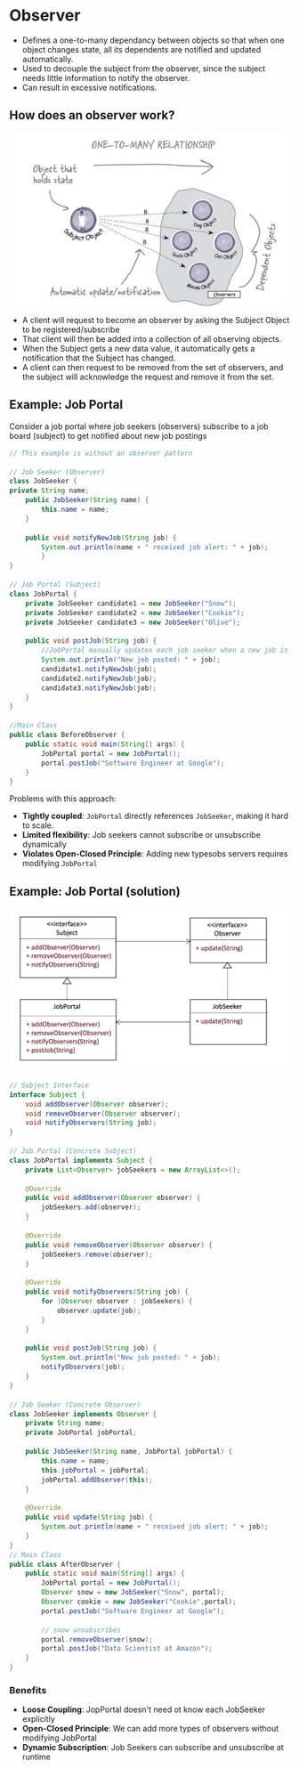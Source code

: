 # Observer

- Defines a one-to-many dependancy between objects so that when one object changes state, all its dependents are notified and updated automatically.
- Used to decouple the subject from the observer, since the  subject needs little information to notify the observer.
- Can result in excessive notifications.

## How does an observer work?

![alt text](../img/3/observerpatterndiagram.png)

- A client will request to become an observer by asking the Subject Object to be registered/subscribe
- That client will then be added into a collection of all observing objects.
- When the Subject gets a new data value, it automatically gets a notification that the Subject has changed.
- A client can then request to be removed from the set of observers, and the subject will acknowledge the request and remove it from the set.


## Example: Job Portal

Consider a job portal where job seekers (observers) subscribe to a job board (subject) to get notified about new job postings

```Java
// This example is without an observer pattern

// Job Seeker (Observer)
class JobSeeker {
private String name;
    public JobSeeker(String name) {
        this.name = name;
    }

    public void notifyNewJob(String job) {
        System.out.println(name + " received job alert: " + job);
        }
}

// Job Portal (Subject)
class JobPortal {
    private JobSeeker candidate1 = new JobSeeker("Snow");
    private JobSeeker candidate2 = new JobSeeker("Cookie");
    private JobSeeker candidate3 = new JobSeeker("Olive");

    public void postJob(String job) {
        //JobPortal manually updates each job seeker when a new job is posted.
        System.out.println("New job posted: " + job);
        candidate1.notifyNewJob(job);
        candidate2.notifyNewJob(job);
        candidate3.notifyNewJob(job);
    }
}

//Main Class
public class BeforeObserver {
    public static void main(String[] args) {
        JobPortal portal = new JobPortal();
        portal.postJob("Software Engineer at Google");
    }
}
```

Problems with this approach:

- **Tightly coupled**: `JobPortal` directly references `JobSeeker`, making it hard to scale.
- **Limited flexibility**: Job seekers cannot subscribe or unsubscribe dynamically
- **Violates Open-Closed Principle**: Adding new typesobs servers requires modifying `JobPortal`

## Example: Job Portal (solution)

![alt text](../img/3/observeruml.png)

```Java
// Subject Interface
interface Subject {
    void addObserver(Observer observer);
    void removeObserver(Observer observer);
    void notifyObservers(String job);
}

// Job Portal (Concrete Subject)
class JobPortal implements Subject {
    private List<Observer> jobSeekers = new ArrayList<>();
    
    @Override
    public void addObserver(Observer observer) {
        jobSeekers.add(observer);
    }
    
    @Override
    public void removeObserver(Observer observer) {
        jobSeekers.remove(observer);
    }
    
    @Override
    public void notifyObservers(String job) {
        for (Observer observer : jobSeekers) {
            observer.update(job);
        }
    }
    
    public void postJob(String job) {
        System.out.println("New job posted: " + job);
        notifyObservers(job);
    }
}

// Job Seeker (Concrete Observer)
class JobSeeker implements Observer {
    private String name;
    private JobPortal jobPortal;

    public JobSeeker(String name, JobPortal jobPortal) {
        this.name = name;
        this.jobPortal = jobPortal;
        jobPortal.addObserver(this);
    }

    @Override
    public void update(String job) {
        System.out.println(name + " received job alert: " + job);
    }
}
// Main Class
public class AfterObserver {
    public static void main(String[] args) {
        JobPortal portal = new JobPortal();
        Observer snow = new JobSeeker("Snow", portal);
        Observer cookie = new JobSeeker("Cookie",portal);
        portal.postJob("Software Engineer at Google");
        
        // snow unsubscribes
        portal.removeObserver(snow);
        portal.postJob("Data Scientist at Amazon"); 
    }
}
```

### Benefits

- **Loose Coupling**: JopPortal doesn't need ot know each JobSeeker explicitly
- **Open-Closed Principle**: We can add more types of observers without modifying JobPortal
- **Dynamic Subscription**: Job Seekers can subscribe and unsubscribe at runtime

